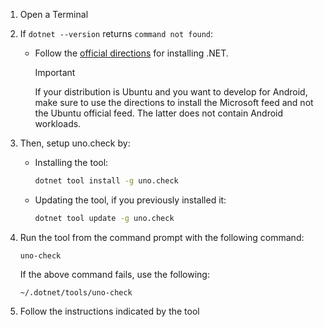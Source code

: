 1. Open a Terminal
1. If `dotnet --version` returns `command not found`:
    - Follow the [official directions](https://learn.microsoft.com/en-us/dotnet/core/install/linux?WT.mc_id=dotnet-35129-website#packages) for installing .NET.
      > [!IMPORTANT]
      > If your distribution is Ubuntu and you want to develop for Android, make sure to use the directions to install the Microsoft feed and not the Ubuntu official feed. The latter does not contain Android workloads.
1. Then, setup uno.check by:
    - Installing the tool:

        ```bash
        dotnet tool install -g uno.check
        ```

    - Updating the tool, if you previously installed it:

        ```bash
        dotnet tool update -g uno.check
        ```

1. Run the tool from the command prompt with the following command:

    ```
    uno-check
    ```

    If the above command fails, use the following:

    ```
    ~/.dotnet/tools/uno-check
    ```

1. Follow the instructions indicated by the tool
